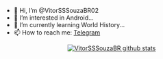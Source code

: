 - 👋 Hi, I’m @VitorSSSouzaBR02
- 👀 I’m interested in Android...
- 🌱 I’m currently learning World History...
- 📫 How to reach me: [Telegram](https://t.me/VTRSSSOUZA)

[<p align="center">![ VitorSSSouzaBR github stats](https://github-readme-stats.vercel.app/api?username=VitorSSSouzaBR&show_icons=true&include_all_commits=false&bg_color=90,29ABE2,4F00BC&title_color=fff&text_color=fff&icon_color=00FFFF&border_color=00FFFF&&border_radius=20&count_private=true)</p>](https://github.com/VitorSSSouzaBRO2)

<!---
VitorSSSouzaBR02/VitorSSSouzaBR02 is a ✨ special ✨ repository because its `README.md` (this file) appears on your GitHub profile.
You can click the Preview link to take a look at your changes.
--->
